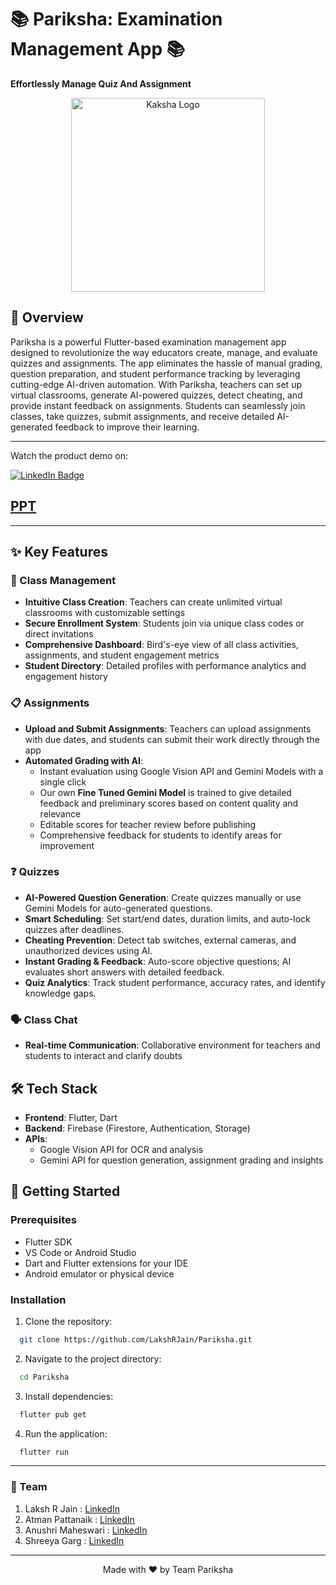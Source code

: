 # 📚 Pariksha: Examination Management App 📚

**Effortlessly Manage Quiz And Assignment**

<div align="center">
  <img src="https://i.imgur.com/CZvbxMW.png" alt="Kaksha Logo" width="310">
</div>

## 🚀 Overview

Pariksha is a powerful Flutter-based examination management app designed to revolutionize the way educators create, manage, and evaluate quizzes and assignments. The app eliminates the hassle of manual grading, question preparation, and student performance tracking by leveraging cutting-edge AI-driven automation.
With Pariksha, teachers can set up virtual classrooms, generate AI-powered quizzes, detect cheating, and provide instant feedback on assignments. Students can seamlessly join classes, take quizzes, submit assignments, and receive detailed AI-generated feedback to improve their learning.

---

Watch the product demo on:

<a href="https://youtu.be/0q6_tBKHaFY">
    <img src="https://img.shields.io/badge/YouTube-%23FF0000.svg?style=for-the-badge&logo=YouTube&logoColor=white" alt="LinkedIn Badge"/>
  </a>

## [PPT](https://drive.google.com/file/d/1GTrcy6PZxKsF-ElnkNslXvw4wLoC0yu_/view?usp=sharing)
---

## ✨ Key Features

### 🏫 Class Management
- **Intuitive Class Creation**: Teachers can create unlimited virtual classrooms with customizable settings
- **Secure Enrollment System**: Students join via unique class codes or direct invitations
- **Comprehensive Dashboard**: Bird's-eye view of all class activities, assignments, and student engagement metrics
- **Student Directory**: Detailed profiles with performance analytics and engagement history

### 📋 Assignments
- **Upload and Submit Assignments**: Teachers can upload assignments with due dates, and students can submit their work directly through the app
- **Automated Grading with AI**:
  - Instant evaluation using Google Vision API and Gemini Models with a single click
  - Our own **Fine Tuned Gemini Model** is trained to give detailed feedback and preliminary scores based on content quality and relevance
  - Editable scores for teacher review before publishing
  - Comprehensive feedback for students to identify areas for improvement
    
### ❓ Quizzes
- **AI-Powered Question Generation**: Create quizzes manually or use Gemini Models for auto-generated questions.
- **Smart Scheduling**: Set start/end dates, duration limits, and auto-lock quizzes after deadlines.
- **Cheating Prevention**: Detect tab switches, external cameras, and unauthorized devices using AI.
- **Instant Grading & Feedback**: Auto-score objective questions; AI evaluates short answers with detailed feedback.
- **Quiz Analytics**: Track student performance, accuracy rates, and identify knowledge gaps.

### 🗣️ Class Chat
- **Real-time Communication**: Collaborative environment for teachers and students to interact and clarify doubts

## 🛠️ Tech Stack
- **Frontend**: Flutter, Dart
- **Backend**: Firebase (Firestore, Authentication, Storage)
- **APIs**:
  - Google Vision API for OCR and analysis
  - Gemini API for question generation, assignment grading and insights

## 🚀 Getting Started

### Prerequisites
- Flutter SDK
- VS Code or Android Studio
- Dart and Flutter extensions for your IDE
- Android emulator or physical device

### Installation

1. Clone the repository:
  ```bash
    git clone https://github.com/LakshRJain/Pariksha.git
  ```
2. Navigate to the project directory:
  ```bash
    cd Pariksha
  ```
3. Install dependencies:
  ```bash
    flutter pub get
  ```
4. Run the application:
  ```bash
    flutter run
  ```
<hr>

### 👥 Team
1. Laksh R Jain      : [LinkedIn](https://www.linkedin.com/in/laksh-jain-6b308323b/)
2. Atman Pattanaik   : [LinkedIn](https://www.linkedin.com/in/atman-pattanaik-558b06285/)
3. Anushri Maheswari : [LinkedIn](https://www.linkedin.com/in/anushri-maheshwari-453049285/)
4. Shreeya Garg      : [LinkedIn](https://www.linkedin.com/in/shreeyag/)

<hr>


<div align="center">
  <p>Made with ❤️ by Team Pariksha</p>
</div>

  
